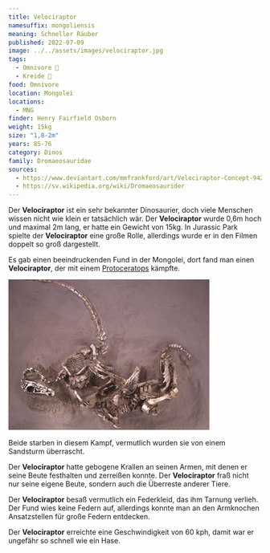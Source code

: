 ```yaml
---
title: Velociraptor
namesuffix: mongoliensis
meaning: Schneller Räuber
published: 2022-07-09
image: ../../assets/images/velociraptor.jpg
tags:
  - Omnivore 🍪
  - Kreide 🦴
food: Omnivore
location: Mongolei
locations:
  - MNG
finder: Henry Fairfield Osborn
weight: 15kg
size: "1,8-2m"
years: 85-76
category: Dinos
family: Dromaeosauridae
sources:
  - https://www.deviantart.com/mmfrankford/art/Velociraptor-Concept-94243595
  - https://sv.wikipedia.org/wiki/Dromaeosaurider
---
```

Der **Velociraptor** ist ein sehr bekannter Dinosaurier, doch viele Menschen wissen nicht wie klein er tatsächlich wär. Der **Velociraptor** wurde 0,6m hoch und maximal 2m lang, er hatte ein Gewicht von 15kg. In Jurassic Park spielte der **Velociraptor** eine große Rolle, allerdings wurde er in den Filmen doppelt so groß dargestellt.

Es gab einen beeindruckenden Fund in der Mongolei, dort fand man einen **Velociraptor**, der mit einem [Protoceratops](/dinos/protoceratops/) kämpfte.  

![Velociraptor und Protoceratops im Kampf](../../assets/images/velociraptor-protoceratops-kampf.jpg)

Beide starben in diesem Kampf, vermutlich wurden sie von einem Sandsturm überrascht.

Der **Velociraptor** hatte gebogene Krallen an seinen Armen, mit denen er seine Beute festhalten und zerreißen konnte. Der **Velociraptor** fraß nicht nur seine eigene Beute, sondern auch die Überreste anderer Tiere.

Der **Velociraptor** besaß vermutlich ein Federkleid, das ihm Tarnung verlieh. Der Fund wies keine Federn auf, allerdings konnte man an den Armknochen Ansatzstellen für große Federn entdecken.

Der **Velociraptor** erreichte eine Geschwindigkeit von 60 kph, damit war er ungefähr so schnell wie ein Hase.
